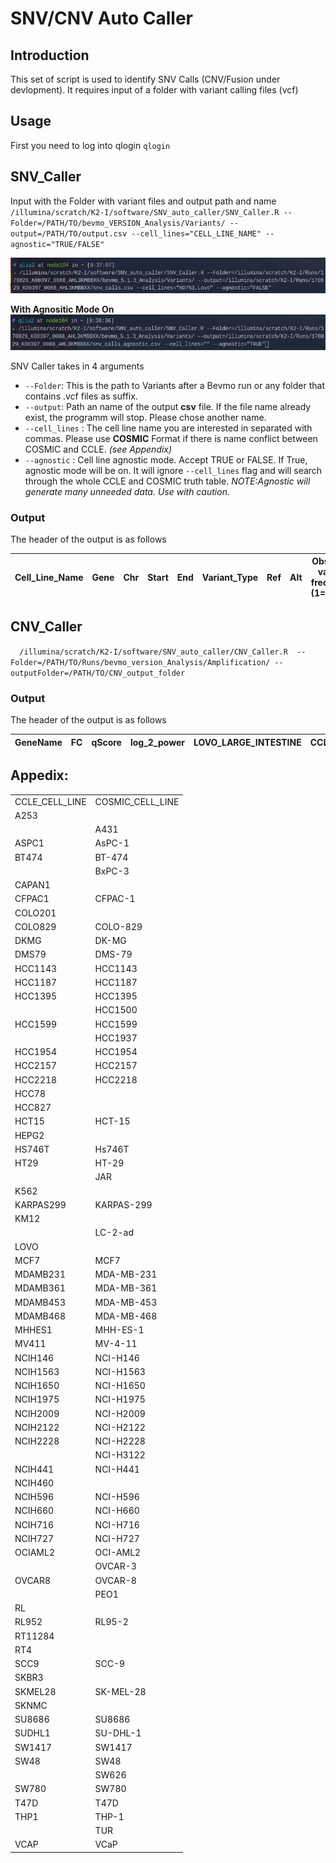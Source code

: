 # SNV/CNV Auto Caller 

## Introduction 
This set of script is used to identify SNV Calls (CNV/Fusion under devlopment). It requires input of a folder with variant calling files (vcf)

## Usage 

First you need to log into qlogin
`qlogin`


## SNV_Caller

Input with the Folder with variant files and output path and name<br />
`/illumina/scratch/K2-I/software/SNV_auto_caller/SNV_Caller.R --Folder=/PATH/TO/bevmo_VERSION_Analysis/Variants/ --output=/PATH/TO/output.csv --cell_lines="CELL_LINE_NAME" --agnostic="TRUE/FALSE"`

![Example Command](./resource/example_cmd.png)

**With Agnositic Mode On**
![Example Command](./resource/example_cmd_on.png)

SNV Caller takes in 4 arguments 

* `--Folder`: This is the path to Variants after a Bevmo run or any folder that contains .vcf files as suffix.
* `--output`: Path an name of the output **csv** file. If the file name already exist, the programm will stop. Please chose another name. 
* `--cell_lines` : The cell line name you are interested in separated with commas. Please use **COSMIC** Format if there is name conflict between COSMIC and CCLE. _(see Appendix)_
* `--agnostic` : Cell line agnostic mode. Accept TRUE or FALSE. If True, agnostic mode will be on. It will ignore `--cell_lines` flag and will search through the whole CCLE and COSMIC truth table. _NOTE:Agnostic will generate many unneeded data. Use with caution._

### Output
The header of the output is as follows

Cell_Line_Name | Gene |	Chr	| Start | End | Variant_Type | Ref | Alt | Observed variant frequency (1=100%) | Data Source
--- | --- | --- | --- | --- | --- | --- | --- | --- | --- 



## CNV_Caller
`	/illumina/scratch/K2-I/software/SNV_auto_caller/CNV_Caller.R  --Folder=/PATH/TO/Runs/bevmo_version_Analysis/Amplification/ --outputFolder=/PATH/TO/CNV_output_folder
`
### Output
The header of the output is as follows

GeneName | FC  | qScore | log_2_power | LOVO_LARGE_INTESTINE | CCLE_log_2_power
--- | --- | --- | --- | --- | --- 


## Appedix: 
|                |                  | 
|----------------|------------------| 
| CCLE_CELL_LINE | COSMIC_CELL_LINE | 
| A253           |                  | 
|                | A431             | 
| ASPC1          | AsPC-1           | 
| BT474          | BT-474           | 
|                | BxPC-3           | 
| CAPAN1         |                  | 
| CFPAC1         | CFPAC-1          | 
| COLO201        |                  | 
| COLO829        | COLO-829         | 
| DKMG           | DK-MG            | 
| DMS79          | DMS-79           | 
| HCC1143        | HCC1143          | 
| HCC1187        | HCC1187          | 
| HCC1395        | HCC1395          | 
|                | HCC1500          | 
| HCC1599        | HCC1599          | 
|                | HCC1937          | 
| HCC1954        | HCC1954          | 
| HCC2157        | HCC2157          | 
| HCC2218        | HCC2218          | 
| HCC78          |                  | 
| HCC827         |                  | 
| HCT15          | HCT-15           | 
| HEPG2          |                  | 
| HS746T         | Hs746T           | 
| HT29           | HT-29            | 
|                | JAR              | 
| K562           |                  | 
| KARPAS299      | KARPAS-299       | 
| KM12           |                  | 
|                | LC-2-ad          | 
| LOVO           |                  | 
| MCF7           | MCF7             | 
| MDAMB231       | MDA-MB-231       | 
| MDAMB361       | MDA-MB-361       | 
| MDAMB453       | MDA-MB-453       | 
| MDAMB468       | MDA-MB-468       | 
| MHHES1         | MHH-ES-1         | 
| MV411          | MV-4-11          | 
| NCIH146        | NCI-H146         | 
| NCIH1563       | NCI-H1563        | 
| NCIH1650       | NCI-H1650        | 
| NCIH1975       | NCI-H1975        | 
| NCIH2009       | NCI-H2009        | 
| NCIH2122       | NCI-H2122        | 
| NCIH2228       | NCI-H2228        | 
|                | NCI-H3122        | 
| NCIH441        | NCI-H441         | 
| NCIH460        |                  | 
| NCIH596        | NCI-H596         | 
| NCIH660        | NCI-H660         | 
| NCIH716        | NCI-H716         | 
| NCIH727        | NCI-H727         | 
| OCIAML2        | OCI-AML2         | 
|                | OVCAR-3          | 
| OVCAR8         | OVCAR-8          | 
|                | PEO1             | 
| RL             |                  | 
| RL952          | RL95-2           | 
| RT11284        |                  | 
| RT4            |                  | 
| SCC9           | SCC-9            | 
| SKBR3          |                  | 
| SKMEL28        | SK-MEL-28        | 
| SKNMC          |                  | 
| SU8686         | SU8686           | 
| SUDHL1         | SU-DHL-1         | 
| SW1417         | SW1417           | 
| SW48           | SW48             | 
|                | SW626            | 
| SW780          | SW780            | 
| T47D           | T47D             | 
| THP1           | THP-1            | 
|                | TUR              | 
| VCAP           | VCaP             | 
